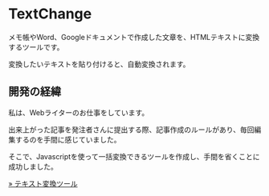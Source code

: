 # TextChange

メモ帳やWord、Googleドキュメントで作成した文章を、HTMLテキストに変換するツールです。

変換したいテキストを貼り付けると、自動変換されます。

## 開発の経緯

私は、Webライターのお仕事をしています。

出来上がった記事を発注者さんに提出する際、記事作成のルールがあり、毎回編集するのを手間に感じていました。

そこで、Javascriptを使って一括変換できるツールを作成し、手間を省くことに成功しました。

[» テキスト変換ツール](https://wayasblog.work/textchange)
